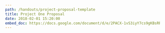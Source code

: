```yaml
---
path: /handouts/project-proposal-template
title: Project One Proposal
date: 2018-02-01 15:20:00
embed_doc: https://docs.google.com/document/d/e/2PACX-1vS3iyY7cs9gKBsRRB6FzYXPZPaHjZWkVvUIiHNffCt2vv37tG2W3JsSgol7iUHoECn6Z8oeEjRaov0u/pub
---
```

